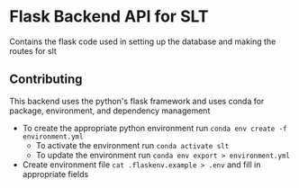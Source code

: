 # Flask Backend API for SLT
Contains the flask code used in setting up the database and making the routes for slt

## Contributing
This backend uses the python's flask framework and uses conda for package, environment, and dependency management
- To create the appropriate python environment run `conda env create -f environment.yml`
	- To activate the environment run `conda activate slt`
	- To update the environment run `conda env export > environment.yml`
- Create environment file `cat .flaskenv.example > .env` and fill in appropriate fields

